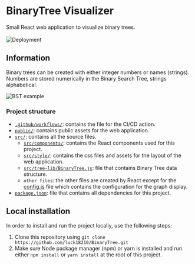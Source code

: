 # BinaryTree Visualizer
Small React web application to visualize binary trees. <br><br>
![Deployment](https://github.com/luck18210/binary-tree/workflows/Deploy%20to%20github%20pages/badge.svg) <br>

## Information
Binary trees can be created with either integer numbers or names (strings).
Numbers are stored numerically in the Binary Search Tree, strings alphabetical.

![BST example](https://i.imgur.com/UyFku44.png)

### Project structure
- [`.github/workflows/`](https://github.com/luck18210/binary-tree/tree/master/.github/workflows): contains the file for the CI/CD action.
- [`public/`](https://github.com/luck18210/binary-tree/tree/master/public): contains public assets for the web application.
- [`src/`](https://github.com/luck18210/binary-tree/tree/master/src): contains all the source files.
  - [`src/components/`](https://github.com/luck18210/binary-tree/tree/master/src/components): contains the React components used for this project.
  - [`src/style/`](https://github.com/luck18210/binary-tree/tree/master/src/style): contains the css files and assets for the layout of the web application.
  - [`src/tree-lib/BinaryTree.js`](https://github.com/luck18210/binary-tree/tree/master/src/tree-lib/BinaryTree.js): file that contains Binary Tree data structure.
  - `other files`: the other files are created by React except for the [config.js](https://github.com/luck18210/binary-tree/tree/master/src/config.js) file which contains the configuration for the graph display.
- [`package.json`](https://github.com/luck18210/binary-tree/tree/master/package.json): file that contains all dependencies for this project.

## Local installation
In order to install and run the project locally, use the following steps:
1. Clone this repository using `git clone https://github.com/luck18210/BinaryTree.git`
2. Make sure Node package manager (npm) or yarn is installed and run either `npm install` or `yarn install` at the root of this project.
